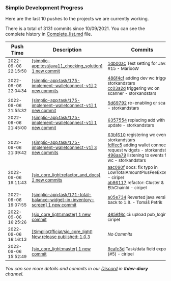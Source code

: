 
### Simplio Development Progress

Here are the last 10 pushes to the projects we are currently working.

There is a total of 3131 commits since 10/09/2021. You can see the complete history in
 [Complete_list.md](Complete_list.md) file.

| Push Time | Description | Commits |
| --- | --- | --- |
| <sub>2022-09-06 22:15:50</sub> | <sub>[[simplio-app:test/java11\_checking\_solution] 1 new commit](https://github.com/SimplioOfficial/simplio-app/commit/1db00ac66b2fee3f7f7e07c27e53ab25fac636f8)</sub> | <sub>[1db00ac](https://github.com/SimplioOfficial/simplio-app/commit/1db00ac66b2fee3f7f7e07c27e53ab25fac636f8) Test setting for Java11 #15 - MariooW</sub> |
| <sub>2022-09-06 22:04:34</sub> | <sub>[[simplio-app:task/175\-implement\-walletconnect\-v1] 2 new commits](https://github.com/SimplioOfficial/simplio-app/compare/5d69792d8b66...cc03a2dac503)</sub> | <sub>[486f4cf](https://github.com/SimplioOfficial/simplio-app/commit/486f4cfa1a97d2001f701f6035df48dc76ab5086) adding dev wc trigger - storkandstars<br>[cc03a2d](https://github.com/SimplioOfficial/simplio-app/commit/cc03a2dac503acc52d526f8cb618032abe20e706) triggering wc on scanner - storkandstars</sub> |
| <sub>2022-09-06 21:55:32</sub> | <sub>[[simplio-app:task/175\-implement\-walletconnect\-v1] 1 new commit](https://github.com/SimplioOfficial/simplio-app/commit/5d69792d8b662f13831e863c2634a951ec8ea570)</sub> | <sub>[5d69792](https://github.com/SimplioOfficial/simplio-app/commit/5d69792d8b662f13831e863c2634a951ec8ea570) re-enabling qr scanner - storkandstars</sub> |
| <sub>2022-09-06 21:45:00</sub> | <sub>[[simplio-app:task/175\-implement\-walletconnect\-v1] 1 new commit](https://github.com/SimplioOfficial/simplio-app/commit/6357554519f4f6f89196079110d4e29a020bf011)</sub> | <sub>[6357554](https://github.com/SimplioOfficial/simplio-app/commit/6357554519f4f6f89196079110d4e29a020bf011) replacing add with update - storkandstars</sub> |
| <sub>2022-09-06 21:39:42</sub> | <sub>[[simplio-app:task/175\-implement\-walletconnect\-v1] 3 new commits](https://github.com/SimplioOfficial/simplio-app/compare/e9459f04546f...496aa790dca8)</sub> | <sub>[63bf610](https://github.com/SimplioOfficial/simplio-app/commit/63bf6105ac4e628912a0c48153a9f58f040a02d3) registering wc events - storkandstars<br>[fdffec5](https://github.com/SimplioOfficial/simplio-app/commit/fdffec573bc55af1b4f720bc8c7889bcca839afb) adding wallet connect request widgets - storkandstars<br>[496aa79](https://github.com/SimplioOfficial/simplio-app/commit/496aa790dca89ee9a7011911833fd994cc2f4f5b) listening to events from wc - storkandstars</sub> |
| <sub>2022-09-06 19:11:43</sub> | <sub>[[sio_core_light:refactor\_and\_docs] 2 new commits](https://github.com/SimplioOfficial/sio_core_light/compare/4656f6c01d0a...ab861170f132)</sub> | <sub>[aac090f](https://github.com/SimplioOfficial/sio_core_light/commit/aac090fd731c0f554ea4af702c0897820e993472) docs: fix typo in LowTotalAmountPlusFeeException - ciripel<br>[ab86117](https://github.com/SimplioOfficial/sio_core_light/commit/ab861170f132d45bb1220ab4fba08ba44ac26d1a) refactor: Cluster & EthChainId - ciripel</sub> |
| <sub>2022-09-06 19:07:55</sub> | <sub>[[simplio-app:task/171\-total\-balance\-widget\-in\-inventory\-screen] 1 new commit](https://github.com/SimplioOfficial/simplio-app/commit/a05e734e029358eac92ea7f432224f5d8e554ac1)</sub> | <sub>[a05e734](https://github.com/SimplioOfficial/simplio-app/commit/a05e734e029358eac92ea7f432224f5d8e554ac1) Reverted java version back to 1.8. - Tomáš Petrík</sub> |
| <sub>2022-09-06 16:25:26</sub> | <sub>[[sio_core_light:master] 1 new commit](https://github.com/SimplioOfficial/sio_core_light/commit/4656f6c01d0af18424ccfa934471fb2b606fcb1b)</sub> | <sub>[4656f6c](https://github.com/SimplioOfficial/sio_core_light/commit/4656f6c01d0af18424ccfa934471fb2b606fcb1b) ci: upload pub_login.sh - ciripel</sub> |
| <sub>2022-09-06 16:16:13</sub> | <sub>[[SimplioOfficial/sio_core_light] New release published: 1\.0\.3](https://github.com/SimplioOfficial/sio_core_light/releases/tag/1.0.3)</sub> | <sub>_No Commits_</sub> |
| <sub>2022-09-06 15:52:49</sub> | <sub>[[sio_core_light:master] 1 new commit](https://github.com/SimplioOfficial/sio_core_light/commit/9cafc3d4475ca00873225dd47b9e7bb3b355c8f9)</sub> | <sub>[9cafc3d](https://github.com/SimplioOfficial/sio_core_light/commit/9cafc3d4475ca00873225dd47b9e7bb3b355c8f9) Task/data field exposure (#5) - ciripel</sub> |

_You can see more details and commits in our [Discord](https://discord.gg/aKhjuwZmdP) in **#dev-diary** channel._
